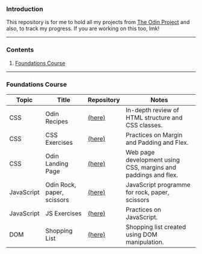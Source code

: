 ### Introduction

This repository is for me to hold all my projects from [The Odin Project](https://www.theodinproject.com/) and also, to track my progress. If you are working on this too, lmk!

---

### Contents
1. [Foundations Course](#foundi)

---

<a id="foundi"></a>
### Foundations Course

| Topic | Title | Repository | Notes |
|-------|-------|------------| ------|
| CSS   | Odin Recipes | [(here)](https://github.com/leecharlenej/odin-recipes) | In-depth review of HTML structure and CSS classes.
|CSS    | CSS Exercises | [(here)](https://github.com/leecharlenej/css-exercises) | Practices on Margin and Padding and Flex.
|CSS    | Odin Landing Page | [(here)](https://github.com/leecharlenej/odin-landing-page) | Web page development using CSS, margins and paddings and flex.
|JavaScript | Odin Rock, paper, scissors | [(here)](https://github.com/leecharlenej/odin-rock-paper-scissors) | JavaScript programme for rock, paper, scissors |
|JavaScript | JS Exercises | [(here)](https://github.com/leecharlenej/javascript-exercises) | Practices on JavaScript.
|DOM    | Shopping List | [(here)](Foundations/shopping-list.html) | Shopping list created using DOM manipulation. |